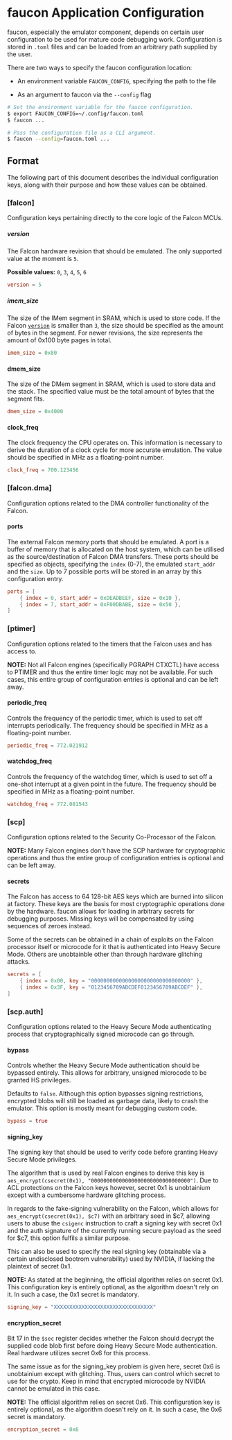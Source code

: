 # faucon Application Configuration

faucon, especially the emulator component, depends on certain user configuration to be
used for mature code debugging work. Configuration is stored in `.toml` files and can
be loaded from an arbitrary path supplied by the user.

There are two ways to specify the faucon configuration location:

* An environment variable `FAUCON_CONFIG`, specifying the path to the file

* As an argument to faucon via the `--config` flag

```sh
# Set the environment variable for the faucon configuration.
$ export FAUCON_CONFIG=~/.config/faucon.toml
$ faucon ...

# Pass the configuration file as a CLI argument.
$ faucon --config=faucon.toml ...
```

## Format

The following part of this document describes the individual configuration keys, along
with their purpose and how these values can be obtained.

### [falcon]

Configuration keys pertaining directly to the core logic of the Falcon MCUs.

##### version

The Falcon hardware revision that should be emulated. The only supported value at the
moment is `5`.

**Possible values:** `0`, `3`, `4`, `5`, `6`

```toml
version = 5
```

##### imem_size

The size of the IMem segment in SRAM, which is used to store code. If the Falcon
[`version`](#version) is smaller than `3`, the size should be specified as the
amount of bytes in the segment. For newer revisions, the size represents the amount of
0x100 byte pages in total.

```toml
imem_size = 0x80
```

#### dmem_size

The size of the DMem segment in SRAM, which is used to store data and the stack. The specified
value must be the total amount of bytes that the segment fits.

```toml
dmem_size = 0x4000
```

#### clock_freq

The clock frequency the CPU operates on. This information is necessary to derive the duration of
a clock cycle for more accurate emulation. The value should be specified in MHz as a floating-point
number.

```toml
clock_freq = 700.123456
```

### [falcon.dma]

Configuration options related to the DMA controller functionality of the Falcon.

#### ports

The external Falcon memory ports that should be emulated. A port is a buffer of memory that is allocated
on the host system, which can be utilised as the source/destination of Falcon DMA transfers. These ports
should be specified as objects, specifying the `index` (0-7), the emulated `start_addr` and the `size`.
Up to 7 possible ports will be stored in an array by this configuration entry.

```toml
ports = [
    { index = 0, start_addr = 0xDEADBEEF, size = 0x10 },
    { index = 7, start_addr = 0xF00DBABE, size = 0x50 },
]
```

### [ptimer]

Configuration options related to the timers that the Falcon uses and has access to.

**NOTE:** Not all Falcon engines (specifically PGRAPH CTXCTL) have access to PTIMER and thus the
entire timer logic may not be available. For such cases, this entire group of configuration entries
is optional and can be left away.

#### periodic_freq

Controls the frequency of the periodic timer, which is used to set off interrupts periodically. The
frequency should be specified in MHz as a floating-point number.

```toml
periodic_freq = 772.021912
```

#### watchdog_freq

Controls the frequency of the watchdog timer, which is used to set off a one-shot interrupt at a given
point in the future. The frequency should be specified in MHz as a floating-point number.

```toml
watchdog_freq = 772.081543
```

### [scp]

Configuration options related to the Security Co-Processor of the Falcon.

**NOTE:** Many Falcon engines don't have the SCP hardware for cryptographic operations and thus the
entire group of configuration entries is optional and can be left away.

#### secrets

The Falcon has access to 64 128-bit AES keys which are burned into silicon at factory. These keys are the
basis for most cryptographic operations done by the hardware. faucon allows for loading in arbitrary secrets
for debugging purposes. Missing keys will be compensated by using sequences of zeroes instead.

Some of the secrets can be obtained in a chain of exploits on the Falcon processor itself or microcode for it
that is authenticated into Heavy Secure Mode. Others are unobtainble other than through hardware glitching
attacks.

```toml
secrets = [
    { index = 0x00, key = "00000000000000000000000000000000" },
    { index = 0x3F, key = "0123456789ABCDEF0123456789ABCDEF" },
]
```

### [scp.auth]

Configuration options related to the Heavy Secure Mode authenticating process that cryptographically
signed microcode can go through.

#### bypass

Controls whether the Heavy Secure Mode authentication should be bypassed entirely. This allows for arbitrary,
unsigned microcode to be granted HS privileges.

Defaults to `false`. Although this option bypasses signing restrictions, encrypted blobs will still be loaded
as garbage data, likely to crash the emulator. This option is mostly meant for debugging custom code.

```toml
bypass = true
```

#### signing_key

The signing key that should be used to verify code before granting Heavy Secure Mode privileges.

The algorithm that is used by real Falcon engines to derive this key is
`aes_encrypt(csecret(0x1), "00000000000000000000000000000000")`. Due to ACL protections on the Falcon
keys however, secret 0x1 is unobtainium except with a cumbersome hardware glitching process.

In regards to the fake-signing vulnerability on the Falcon, which allows for `aes_encrypt(csecret(0x1), $c7)`
with an arbitrary seed in $c7, allowing users to abuse the `csigenc` instruction to craft a signing key with
secret 0x1 and the auth signature of the currently running secure payload as the seed for $c7, this option
fulfils a similar purpose.

This can also be used to specify the real signing key (obtainable via a certain undisclosed bootrom vulnerability)
used by NVIDIA, if lacking the plaintext of secret 0x1.

**NOTE:** As stated at the beginning, the official algorithm relies on secret 0x1. This configuration key is
entirely optional, as the algorithm doesn't rely on it. In such a case, the 0x1 secret is mandatory.

```toml
signing_key = "XXXXXXXXXXXXXXXXXXXXXXXXXXXXXXXX"
```

#### encryption_secret

Bit 17 in the `$sec` register decides whether the Falcon should decrypt the supplied code blob first before doing
Heavy Secure Mode authentication. Real hardware utilizes secret 0x6 for this process.

The same issue as for the signing_key problem is given here, secret 0x6 is unobtainium except with glitching.
Thus, users can control which secret to use for the crypto. Keep in mind that encrypted microcode by NVIDIA cannot
be emulated in this case.

**NOTE:** The official algorithm relies on secret 0x6. This configuration key is entirely optional, as the algorithm
doesn't rely on it. In such a case, the 0x6 secret is mandatory.

```toml
encryption_secret = 0x6
```
